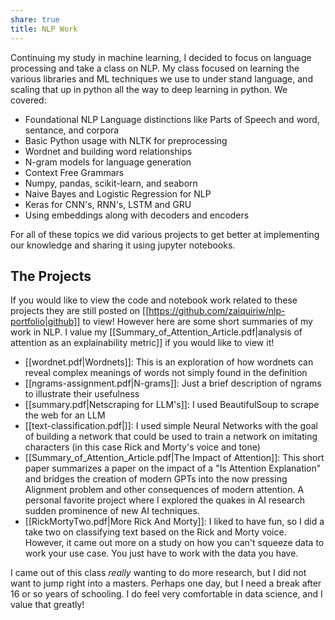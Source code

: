 ```yaml
---
share: true
title: NLP Work
---
```

Continuing my study in machine learning, I decided to focus on language processing and take a class on NLP. My class focused on learning the various libraries and ML techniques we use to under stand language, and scaling that up in python all the way to deep learning in python. We covered:
- Foundational NLP Language distinctions like Parts of Speech and word, sentance, and corpora
- Basic Python usage with NLTK for preprocessing
- Wordnet and building word relationships
- N-gram models for language generation
- Context Free Grammars
- Numpy, pandas, scikit-learn, and seaborn
- Naive Bayes and Logistic Regression for NLP
- Keras for CNN's, RNN's, LSTM and GRU
- Using embeddings along with decoders and encoders

For all of these topics we did various projects to get better at implementing our knowledge and sharing it using jupyter notebooks.

## The Projects
If you would like to view the code and notebook work related to these projects they are still posted on [[https://github.com/zaiquiriw/nlp-portfolio|github]] to view! However here are some short summaries of my work in NLP. I value my [[Summary_of_Attention_Article.pdf|analysis of attention as an explainability metric]] if you would like to view it!

- [[wordnet.pdf|Wordnets]]: This is an exploration of how wordnets can reveal complex meanings of words not simply found in the definition
- [[ngrams-assignment.pdf|N-grams]]: Just a brief description of ngrams to illustrate their usefulness
- [[summary.pdf|Netscraping for LLM's]]: I used BeautifulSoup to scrape the web for an LLM
- [[text-classification.pdf|]]: I used simple Neural Networks with the goal of building a network that could be used to train a network on imitating characters (in this case Rick and Morty's voice and tone)
- [[Summary_of_Attention_Article.pdf|The Impact of Attention]]: This short paper summarizes a paper on the impact of a "Is Attention Explanation" and bridges the creation of modern GPTs into the now pressing Alignment problem and other consequences of modern attention. A personal favorite project where I explored the quakes in AI research sudden prominence of new AI techniques.
- [[RickMortyTwo.pdf|More Rick And Morty]]: I liked to have fun, so I did a take two on classifying text based on the Rick and Morty voice. However, it came out more on a study on how you can't squeeze data to work your use case. You just have to work with the data you have. 

I came out of this class *really* wanting to do more research, but I did not want to jump right into a masters. Perhaps one day, but I need a break after 16 or so years of schooling. I do feel very comfortable in data science, and I value that greatly!
